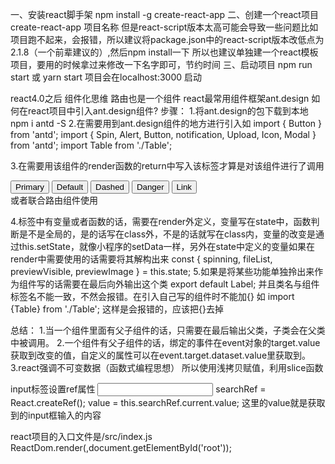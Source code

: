 一、安装react脚手架
npm install -g create-react-app
二、创建一个react项目
create-react-app 项目名称
但是react-script版本太高可能会导致一些问题比如项目跑不起来，会报错，所以建议将package.json中的react-script版本改低点为2.1.8（一个前辈建议的）,然后npm install一下
所以也建议单独建一个react模板项目，要用的时候拿过来修改一下名字即可，节约时间
三、启动项目
npm run start  或 yarn start
项目会在localhost:3000 启动

react4.0之后 组件化思维 路由也是一个组件
react最常用组件框架ant.design
如何在react项目中引入ant.design组件?
步骤：
1.将ant.design的包下载到本地
npm i antd -S
2.在需要用到ant.design组件的地方进行引入如
import { Button } from 'antd';
import { Spin, Alert, Button, notification, Upload, Icon, Modal } from 'antd';
import  Table  from './Table';


3.在需要用该组件的render函数的return中写入该标签才算是对该组件进行了调用
<div>
    <Button type="primary">Primary</Button>
    <Button>Default</Button>
    <Button type="dashed">Dashed</Button>
    <Button type="danger">Danger</Button>
    <Button type="link">Link</Button>
  </div>
<Table />
或者联合路由组件使用
<Route path="/table" component={Table} />

4.标签中有变量或者函数的话，需要在render外定义，变量写在state中，函数判断是不是全局的，是的话写在class外，不是的话就写在class内，变量的改变是通过this.setState，就像小程序的setData一样，另外在state中定义的变量如果在render中需要使用的话需要将其解构出来
    const { spinning, fileList, previewVisible, previewImage } = this.state;
5.如果是将某些功能单独拎出来作为组件写的话需要在最后向外输出这个类
export default Label;
并且类名与组件标签名不能一致，不然会报错。在引入自己写的组件时不能加{} 如
import  {Table}  from './Table';
这样是会报错的，应该把{}去掉

总结：
1.当一个组件里面有父子组件的话，只需要在最后输出父类，子类会在父类中被调用。
2.一个组件有父子组件的话，绑定的事件在event对象的target.value获取到改变的值，自定义的属性可以在event.target.dataset.value里获取到。
3.react强调不可变数据（函数式编程思想）  所以使用浅拷贝赋值，利用slice函数

input标签设置ref属性
<input ref={this.searchRef} />
searchRef = React.createRef();
value = this.searchRef.current.value;
这里的value就是获取到的input框输入的内容

react项目的入口文件是/src/index.js
ReactDom.render(<App />,document.getElementById('root'));


